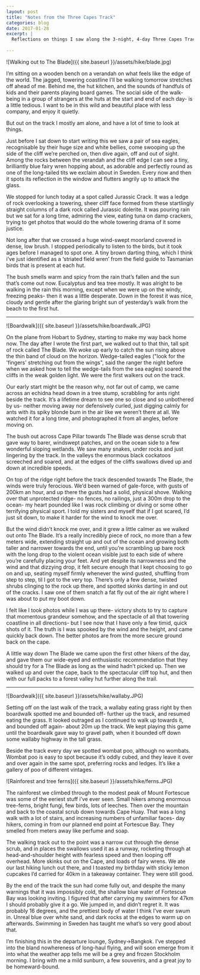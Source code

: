```yaml
---
layout: post
title: "Notes from the Three Capes Track"
categories: blog
date: 2017-01-28
excerpt: |
  Reflections on things I saw along the 3-night, 4-day Three Capes Track. This was written on my phone, starting at Munroe cabin on the second night, and finished on the way home.
  
---
```


![Walking out to The Blade]({{ site.baseurl }}/assets/hike/blade.jpg)

I’m sitting on a wooden bench on a verandah on what feels like the edge of the world. The jagged, towering coastline I’ll be walking tomorrow stretches off ahead of me. Behind me, the hut kitchen, and the sounds of handfuls of kids and their parents playing board games. The social side of the walk- being in a group of strangers at the huts at the start and end of each day- is a little tedious. I want to be in this wild and beautiful place with less company, and enjoy it quietly. 

But out on the track I mostly am alone, and have a lot of time to look at things.

Just before I sat down to start writing this we saw a pair of sea eagles, recognisable by their huge size and white bellies, come swooping up the side of the cliff we’re perched on, then dive again, off and out of sight. Among the rocks between the verandah and the cliff edge I can see a tiny, brilliantly blue fairy wren hopping about, as adorable and perfectly round as one of the long-tailed tits we exclaim about in Sweden. Every now and then it spots its reflection in the window and flutters angrily up to attack the glass.

We stopped for lunch today at a spot called Jurassic Crack. It was a ledge of rock overlooking a towering, sheer cliff face formed from these startlingly straight columns of a dark rock called Jurassic dolerite. It was pouring rain but we sat for a long time, admiring the view, eating tuna on damp crackers, trying to get photos that would do the whole towering drama of it some justice.

Not long after that we crossed a huge wind-swept moorland covered in dense, low brush. I stopped periodically to listen to the birds, but it took ages before I managed to spot one. A tiny brown darting thing, which I think i’ve just identified as a ‘striated field wren’ from the field guide to Tasmanian birds that is present at each hut.

The bush smells warm and spicy from the rain that’s fallen and the sun that’s come out now. Eucalyptus and tea tree mostly. It was alright to be walking in the rain this morning, except when we were up on the windy, freezing peaks- then it was a little desperate. Down in the forest it was nice, cloudy and gentle after the glaring bright sun of yesterday’s walk from the beach to the first hut.

---
![Boardwalk]({{ site.baseurl }}/assets/hike/boardwalk.JPG)

On the plane from Hobart to Sydney, starting to make my way back home now. The day after I wrote the first part, we walked out to that thin, tall spit of rock called The Blade. We woke up early to catch the sun rising above the thin band of cloud on the horizon. Wedge-tailed eagles ("look for the 'fingers' stretching out from the wings", said the ranger the night before when we asked how to tell the wedge-tails from the sea eagles) soared the cliffs in the weak golden light. We were the first walkers out on the track.

Our early start might be the reason why, not far out of camp, we came across an echidna head down in a tree stump, scrabbling for ants right beside the track. It’s a lifetime dream to see one so close and so unbothered by us- neither moving away nor defensively curled, just digging calmly for ants with its spiky blonde bum in the air like we weren’t there at all. We watched it for a long time, and photographed it from all angles, before moving on.

The bush out across Cape Pillar towards The Blade was dense scrub that gave way to barer, windswept patches, and on the ocean side to a few wonderful sloping wetlands. We saw many snakes, under rocks and just lingering by the track. In the valleys the enormous black cockatoos screeched and soared, and at the edges of the cliffs swallows dived up and down at incredible speeds.

On top of the ridge right before the track descended towards The Blade, the winds were truly ferocious. We’d been warned of gale-force, with gusts of 200km an hour, and up there the gusts had a solid, physical shove. Walking over that unprotected ridge- no fences, no railings, just a 300m drop to the ocean- my heart pounded like I was rock climbing or diving or some other terrifying physical sport. I told my sisters and myself that if I got scared, I’d just sit down, to make it harder for the wind to knock me over.

But the wind didn’t knock me over, and it grew a little calmer as we walked out onto The Blade. It’s a really incredibly piece of rock, no more than a few meters wide, extending straight up and out of the ocean and growing both taller and narrower towards the end, until you’re scrambling up bare rock with the long drop to the violent ocean visible just to each side of where you’re carefully placing your feet. And yet despite its narrowness and the wind and that dizzying drop, it felt secure enough that I kept choosing to go on and up, seating myself firmly whenever the wind gusted, shuffling from step to step, til I got to the very top. There’s only a few dense, twisted shrubs clinging to the rock up there, and spotted skinks darting in and out of the cracks. I saw one of them snatch a fat fly out of the air right where I was about to put my boot down.

I felt like I took photos while I was up there- victory shots to try to capture that momentous grandeur somehow, and the spectacle of all that towering coastline in all directions- but I see now that I have only a few timid, quick shots of it. The truth is I was spooked by the wind and the height, and came quickly back down. The better photos are from the more secure ground back on the cape.

A little way down The Blade we came upon the first other hikers of the day, and gave them our wide-eyed and enthusiastic recommendation that they should try for a The Blade as long as the wind hadn’t picked up. Then we walked up and over the cape, back to the spectacular cliff top hut, and then with our full packs to a forest valley hut further along the trail.

---
![Boardwalk]({{ site.baseurl }}/assets/hike/wallaby.JPG)

Setting off on the last walk of the track, a wallaby eating grass right by then boardwalk  spotted me and bounded off- further up the track, and resumed eating the grass. It looked outraged as I continued to walk up towards it, and bounded off again- about 20m up the track. We kept playing this game until the boardwalk gave way to gravel path, when it bounded off down some wallaby highway in the tall grass.

Beside the track every day we spotted wombat poo, although no wombats. Wombat poo is easy to spot because it’s oddly cubed, and they leave it over and over again in the same spot, preferring rocks and ledges. It’s like a gallery of poo of different vintages.

![Rainforest and tree ferns]({{ site.baseurl }}/assets/hike/ferns.JPG)

The rainforest we climbed through to the modest peak of Mount Fortescue was some of the eeriest stuff i’ve ever seen. Small hikers among enormous tree-ferns, bright fungi, few birds, lots of leeches. Then over the mountain and back to the coastal scrub down towards Cape Huay. That was a long walk with a lot of stairs, and increasing numbers of unfamiliar faces- day hikers, coming in from our planned end point at Fortescue Bay. They smelled from meters away like perfume and soap.

The walking track out to the point was a narrow cut through the dense scrub, and in places the swallows used it as a runway, rocketing through at head-and-shoulder height with fearless speed and then looping off overhead. More skinks out on the Cape, and loads of fairy wrens. We ate our last hiking lunch out there, and I toasted my birthday with sticky lemon cupcakes I’d carried for 40km in a takeaway container. They were still good.

By the end of the track the sun had come fully out, and despite the many warnings that it was impossibly cold, the shallow blue water of Fortescue Bay was looking inviting. I figured that after carrying my swimmers for 47km I should probably give it a go. We jumped in, and didn’t regret it. It was probably 16 degrees, and the prettiest body of water I think I’ve ever swum in. Unreal blue over white sand, and dark rocks at the edges to warm up on afterwards. Swimming in Sweden has taught me what’s so very good about that.

I’m finishing this in the departure lounge, Sydney->Bangkok. I’ve stepped into the bland nowhereness of long-haul flying, and will soon emerge from it into what the weather app tells me will be a grey and frozen Stockholm morning. I bring with me a mild sunburn, a few souvenirs, and a great joy to be homeward-bound.